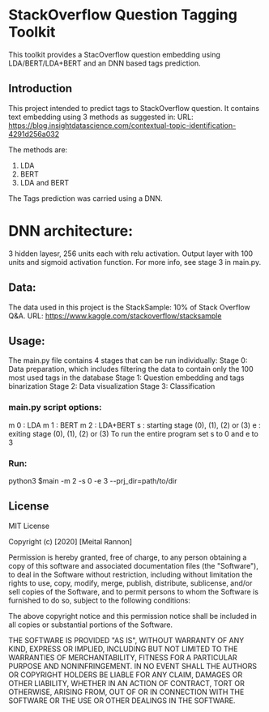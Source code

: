 # StackOverflow Question Tagging Toolkit
This toolkit provides a StacOverflow question embedding using LDA/BERT/LDA+BERT and an DNN based tags prediction.

## Introduction
This project intended to predict tags to StackOverflow question. It contains text embedding using 3 methods as suggested in:
URL: https://blog.insightdatascience.com/contextual-topic-identification-4291d256a032

The methods are:
1) LDA
2) BERT
3) LDA and BERT

The Tags prediction was carried using a DNN. 

# DNN architecture:
3 hidden layesr, 256 units each with relu activation. Output layer with 100 units and sigmoid activation function. For more info, see stage 3 in main.py.

## Data:
The data used in this project is the StackSample: 10% of Stack Overflow Q&A.
URL: https://www.kaggle.com/stackoverflow/stacksample

## Usage:
The main.py file contains 4 stages that can be run individually:
Stage 0: Data preparation, which includes filtering the data to contain only the 100 most used tags in the database
Stage 1: Question embedding and tags binarization
Stage 2: Data visualization
Stage 3: Classification


### main.py script options:
m 0 : LDA
m 1 : BERT
m 2 : LDA+BERT
s : starting stage (0), (1), (2) or (3)
e : exiting stage (0), (1), (2) or (3)
To run the entire program set s to 0 and e to 3

### Run:
python3 $main -m 2 -s 0 -e 3 --prj_dir=path/to/dir

## License
MIT License

Copyright (c) [2020] [Meital Rannon]

Permission is hereby granted, free of charge, to any person obtaining a copy
of this software and associated documentation files (the "Software"), to deal
in the Software without restriction, including without limitation the rights
to use, copy, modify, merge, publish, distribute, sublicense, and/or sell
copies of the Software, and to permit persons to whom the Software is
furnished to do so, subject to the following conditions:

The above copyright notice and this permission notice shall be included in all
copies or substantial portions of the Software.

THE SOFTWARE IS PROVIDED "AS IS", WITHOUT WARRANTY OF ANY KIND, EXPRESS OR
IMPLIED, INCLUDING BUT NOT LIMITED TO THE WARRANTIES OF MERCHANTABILITY,
FITNESS FOR A PARTICULAR PURPOSE AND NONINFRINGEMENT. IN NO EVENT SHALL THE
AUTHORS OR COPYRIGHT HOLDERS BE LIABLE FOR ANY CLAIM, DAMAGES OR OTHER
LIABILITY, WHETHER IN AN ACTION OF CONTRACT, TORT OR OTHERWISE, ARISING FROM,
OUT OF OR IN CONNECTION WITH THE SOFTWARE OR THE USE OR OTHER DEALINGS IN THE
SOFTWARE.
